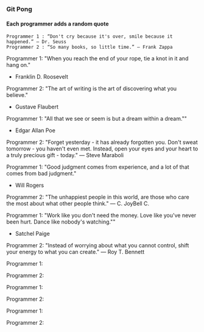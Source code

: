 ### Git Pong
#### Each programmer adds a random quote

```Example:
Programmer 1 : “Don't cry because it's over, smile because it happened.” ― Dr. Seuss
Programmer 2 : “So many books, so little time.” ― Frank Zappa
```

Programmer 1: "When you reach the end of your rope, tie a knot in it and hang on."
- Franklin D. Roosevelt

Programmer 2: "The art of writing is the art of discovering what you believe."
- Gustave Flaubert

Programmer 1: "All that we see or seem is but a dream within a dream.""
- Edgar Allan Poe

Programmer 2: "Forget yesterday - it has already forgotten you. Don't sweat tomorrow - you haven't even met. Instead, open your eyes and your heart to a truly precious gift - today."
― Steve Maraboli

Programmer 1: "Good judgment comes from experience, and a lot of that comes from bad judgment."
- Will Rogers

Programmer 2: "The unhappiest people in this world, are those who care the most about what other people think."
― C. JoyBell C.

Programmer 1: "Work like you don't need the money. Love like you've never been hurt. Dance like nobody's watching.""
- Satchel Paige

Programmer 2: "Instead of worrying about what you cannot control, shift your energy to what you can create."
― Roy T. Bennett

Programmer 1:

Programmer 2:

Programmer 1:

Programmer 2:

Programmer 1:

Programmer 2:
